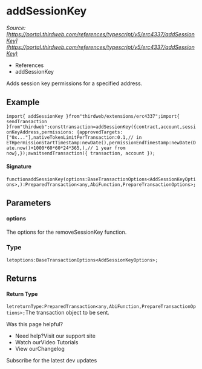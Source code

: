 # addSessionKey

*Source: [https://portal.thirdweb.com/references/typescript/v5/erc4337/addSessionKey](https://portal.thirdweb.com/references/typescript/v5/erc4337/addSessionKey)*

* References
* addSessionKey

Adds session key permissions for a specified address.

## Example

`import{ addSessionKey }from"thirdweb/extensions/erc4337";import{ sendTransaction }from"thirdweb";consttransaction=addSessionKey({contract,account,sessionKeyAddress,permissions: {approvedTargets: ["0x..."],nativeTokenLimitPerTransaction:0.1,// in ETHpermissionStartTimestamp:newDate(),permissionEndTimestamp:newDate(Date.now()+1000*60*60*24*365,),// 1 year from now},});awaitsendTransaction({ transaction, account });`
#### Signature

`functionaddSessionKey(options:BaseTransactionOptions<AddSessionKeyOptions>,):PreparedTransaction<any,AbiFunction,PrepareTransactionOptions>;`
## Parameters

#### options

The options for the removeSessionKey function.

### Type

`letoptions:BaseTransactionOptions<AddSessionKeyOptions>;`
## Returns

#### Return Type

`letreturnType:PreparedTransaction<any,AbiFunction,PrepareTransactionOptions>;`The transaction object to be sent.

Was this page helpful?

* Need help?Visit our support site
* Watch ourVideo Tutorials
* View ourChangelog

Subscribe for the latest dev updates

